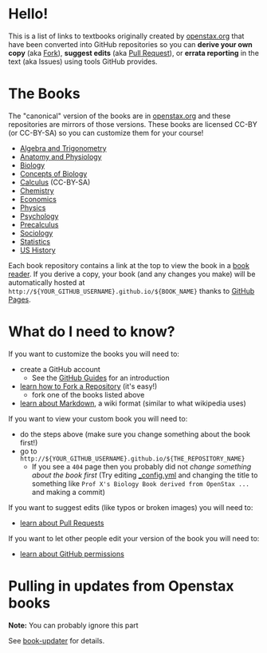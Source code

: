 # Hello!

This is a list of links to textbooks originally created by [openstax.org](http://openstax.org) that have been converted into GitHub repositories so you can **derive your own copy** (aka [Fork](https://help.github.com/articles/fork-a-repo/)), **suggest edits** (aka [Pull Request](https://help.github.com/articles/proposing-changes-to-a-project-with-pull-requests/)), or **errata reporting** in the text (aka Issues) using tools GitHub provides.

# The Books

The "canonical" version of the books are in [openstax.org](http://openstax.org) and these repositories are mirrors of those versions. These books are licensed CC-BY (or CC-BY-SA) so you can customize them for your course!

- [Algebra and Trigonometry](https://github.com/philschatz/algebra-trigonometry-book)
- [Anatomy and Physiology](https://github.com/philschatz/anatomy-book)
- [Biology](https://github.com/philschatz/biology-book)
- [Concepts of Biology](https://github.com/philschatz/biology-concepts-book)
- [Calculus](https://github.com/philschatz/calculus-book) (CC-BY-SA)
- [Chemistry](https://github.com/philschatz/chemistry-book)
- [Economics](https://github.com/philschatz/economics-book)
- [Physics](https://github.com/philschatz/physics-book)
- [Psychology](https://github.com/philschatz/psychology-book)
- [Precalculus](https://github.com/philschatz/precalculus-book)
- [Sociology](https://github.com/philschatz/sociology-book)
- [Statistics](https://github.com/philschatz/statistics-book)
- [US History](https://github.com/philschatz/us-history-book)

Each book repository contains a link at the top to view the book in a [book reader](http://philschatz.com/books). If you derive a copy, your book (and any changes you make) will be automatically hosted at `http://${YOUR_GITHUB_USERNAME}.github.io/${BOOK_NAME}` thanks to [GitHub Pages](https://pages.github.com/).

# What do I need to know?

If you want to customize the books you will need to:

- create a GitHub account
  - See the [GitHub Guides](https://guides.github.com/) for an introduction
- [learn how to Fork a Repository](https://guides.github.com/activities/forking/) (it's easy!)
  - fork one of the books listed above
- [learn about Markdown](https://guides.github.com/features/mastering-markdown/), a wiki format (similar to what wikipedia uses)

If you want to view your custom book you will need to:

- do the steps above (make sure you change something about the book first!)
- go to `http://${YOUR_GITHUB_USERNAME}.github.io/${THE_REPOSITORY_NAME}`
  - If you see a `404` page then you probably did not _change something about the book first_ (Try editing [_config.yml](./config.yml) and changing the title to something like `Prof X's Biology Book derived from OpenStax ...` and making a commit)

If you want to suggest edits (like typos or broken images) you will need to:

- [learn about Pull Requests](https://help.github.com/articles/proposing-changes-to-a-project-with-pull-requests/)

If you want to let other people edit your version of the book you will need to:

- [learn about GitHub permissions](https://help.github.com/articles/permission-levels-for-a-user-account-repository/)


# Pulling in updates from Openstax books

**Note:** You can probably ignore this part

See [book-updater](https://github.com/philschatz/book-updater) for details.
